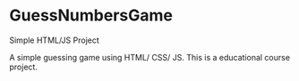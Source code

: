 # GuessNumbersGame
Simple HTML/JS Project

A simple guessing game using HTML/ CSS/ JS. This is a educational course project.
